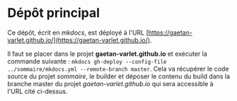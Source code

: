 # Dépôt principal

Ce dépôt, écrit en *mkdocs*, est déployé à l'URL [https://gaetan-varlet.github.io/](https://gaetan-varlet.github.io/).

Il faut se placer dans le projet **gaetan-varlet.github.io** et exécuter la commande suivante :
`mkdocs gh-deploy --config-file ../sommaire/mkdocs.yml --remote-branch master`. Cela va récupérer le code source du projet *sommaire*, le builder et déposer le contenu du build dans la branche master du projet *gaetan-varlet.github.io* qui sera accessible à l'URL cité ci-dessus.
